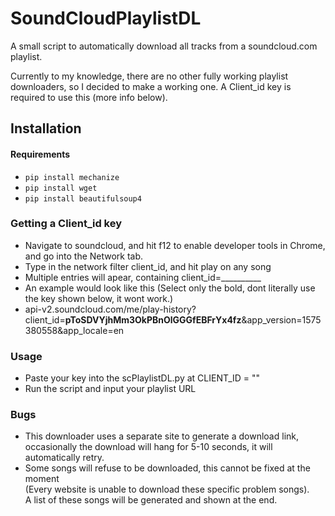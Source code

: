 # SoundCloudPlaylistDL
A small script to automatically download all tracks from a soundcloud.com playlist.  

Currently to my knowledge, there are no other fully working playlist downloaders, so I decided to make a working one.
A Client_id key is required to use this (more info below).

## Installation

#### Requirements
* `pip install mechanize`
* `pip install wget`
* `pip install beautifulsoup4`

### Getting a Client_id key
* Navigate to soundcloud, and hit f12 to enable developer tools in Chrome, and go into the Network tab.
* Type in the network filter client_id, and hit play on any song
* Multiple entries will apear, containing client_id=__________
* An example would look like this (Select only the bold, dont literally use the key shown below, it wont work.)
* api-v2.soundcloud.com/me/play-history?client_id=**pToSDVYjhMm3OkPBnOlGGGfEBFrYx4fz**&app_version=1575380558&app_locale=en

### Usage
* Paste your key into the scPlaylistDL.py at CLIENT_ID = ""
* Run the script and input your playlist URL

### Bugs
* This downloader uses a separate site to generate a download link, occasionally the download will hang for 5-10 seconds, it will automatically retry.
* Some songs will refuse to be downloaded, this cannot be fixed at the moment  
(Every website is unable to download these specific problem songs).  
A list of these songs will be generated and shown at the end.
